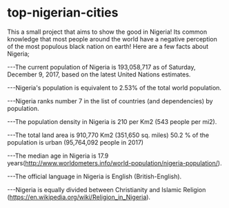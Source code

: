 # top-nigerian-cities
This a small project that aims to show the good in Nigeria! Its common knowledge that most people around the world have a negative perception of the most populous black nation on earth!
Here are a few facts about Nigeria;

---The current population of Nigeria is 193,058,717 as of Saturday, December 9, 2017, based on the latest United Nations             estimates.

---Nigeria's population is equivalent to 2.53% of the total world population.

---Nigeria ranks number 7 in the list of countries (and dependencies) by population.

---The population density in Nigeria is 210 per Km2 (543 people per mi2).

---The total land area is 910,770 Km2 (351,650 sq. miles)
   50.2 % of the population is urban (95,764,092 people in 2017)

---The median age in Nigeria is 17.9 years(http://www.worldometers.info/world-population/nigeria-population/).

---The official language in Nigeria is English (British-English).

---Nigeria is equally divided between Christianity and Islamic Religion
   (https://en.wikipedia.org/wiki/Religion_in_Nigeria).
